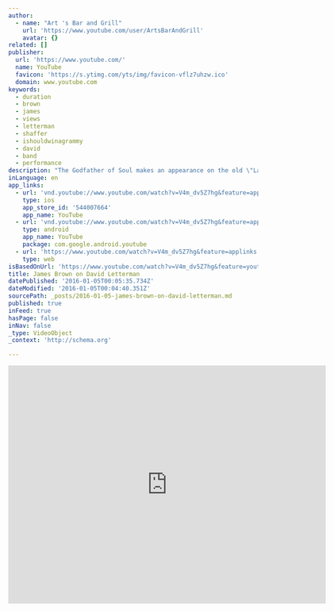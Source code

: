 ```yaml
---
author:
  - name: "Art 's Bar and Grill"
    url: 'https://www.youtube.com/user/ArtsBarAndGrill'
    avatar: {}
related: []
publisher:
  url: 'https://www.youtube.com/'
  name: YouTube
  favicon: 'https://s.ytimg.com/yts/img/favicon-vflz7uhzw.ico'
  domain: www.youtube.com
keywords:
  - duration
  - brown
  - james
  - views
  - letterman
  - shaffer
  - ishouldwinagrammy
  - david
  - band
  - performance
description: "The Godfather of Soul makes an appearance on the old \"Late Night with David Letterman\" on July 12, 1982. This is the best TV performance I've ever seen. I've never seen a TV audience respond like this. Paul Shaffer and the fellas proved they really were The World's Most Dangerous Band this night!"
inLanguage: en
app_links:
  - url: 'vnd.youtube://www.youtube.com/watch?v=V4m_dv5Z7hg&feature=applinks'
    type: ios
    app_store_id: '544007664'
    app_name: YouTube
  - url: 'vnd.youtube://www.youtube.com/watch?v=V4m_dv5Z7hg&feature=applinks'
    type: android
    app_name: YouTube
    package: com.google.android.youtube
  - url: 'https://www.youtube.com/watch?v=V4m_dv5Z7hg&feature=applinks'
    type: web
isBasedOnUrl: 'https://www.youtube.com/watch?v=V4m_dv5Z7hg&feature=youtu.be'
title: James Brown on David Letterman
datePublished: '2016-01-05T00:05:35.734Z'
dateModified: '2016-01-05T00:04:40.351Z'
sourcePath: _posts/2016-01-05-james-brown-on-david-letterman.md
published: true
inFeed: true
hasPage: false
inNav: false
_type: VideoObject
_context: 'http://schema.org'

---
```

<iframe src="https://cdn.embedly.com/widgets/media.html?src=https%3A%2F%2Fwww.youtube.com%2Fembed%2FV4m_dv5Z7hg%3Ffeature%3Doembed&amp;url=https%3A%2F%2Fwww.youtube.com%2Fwatch%3Fv%3DV4m_dv5Z7hg%26feature%3Dyoutu.be&amp;image=https%3A%2F%2Fi.ytimg.com%2Fvi%2FV4m_dv5Z7hg%2Fhqdefault.jpg&amp;key=b7d04c9b404c499eba89ee7072e1c4f7&amp;type=text%2Fhtml&amp;schema=youtube" width="640" height="480" scrolling="no" frameborder="0" allowfullscreen="allowfullscreen" style=""></iframe>